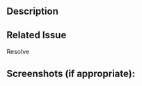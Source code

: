 <!--- Provide a general summary of your changes in the Title above -->

## Description

<!--- Describe your changes in detail -->

## Related Issue

Resolve <!--- link the issue here -->

## Screenshots (if appropriate):
